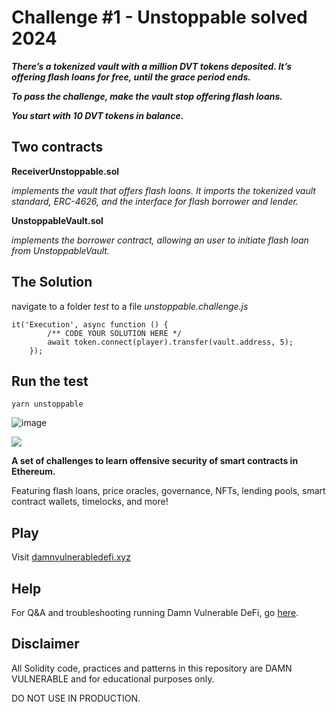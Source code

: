 # Challenge #1 - Unstoppable solved 2024

***There’s a tokenized vault with a million DVT tokens deposited. It’s offering flash loans for free, until the grace period ends.***

***To pass the challenge, make the vault stop offering flash loans.***

***You start with 10 DVT tokens in balance.***

## Two contracts

**ReceiverUnstoppable.sol** 

*implements the vault that offers flash loans. It imports the tokenized vault standard, ERC-4626, and the interface for flash borrower and lender.*

**UnstoppableVault.sol** 

*implements the borrower contract, allowing an user to initiate flash loan from UnstoppableVault.*

## The Solution

navigate to a folder *test* to a file *unstoppable.challenge.js*
```shell
it('Execution', async function () {
        /** CODE YOUR SOLUTION HERE */
        await token.connect(player).transfer(vault.address, 5);
    });
```

## Run the test

```shell
yarn unstoppable
```

![image](https://github.com/DCVglobalnetwork/Challenge1--solved-2024/assets/105791829/d026f3e3-633b-4888-9380-4dc35f94679d)







![](cover.png)

**A set of challenges to learn offensive security of smart contracts in Ethereum.**

Featuring flash loans, price oracles, governance, NFTs, lending pools, smart contract wallets, timelocks, and more!

## Play

Visit [damnvulnerabledefi.xyz](https://damnvulnerabledefi.xyz)

## Help

For Q&A and troubleshooting running Damn Vulnerable DeFi, go [here](https://github.com/tinchoabbate/damn-vulnerable-defi/discussions/categories/support-q-a-troubleshooting).

## Disclaimer

All Solidity code, practices and patterns in this repository are DAMN VULNERABLE and for educational purposes only.

DO NOT USE IN PRODUCTION.
